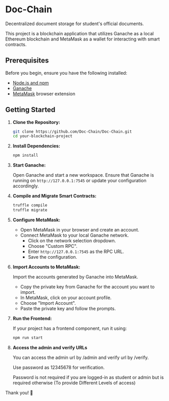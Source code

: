 # Doc-Chain
Decentralized document storage for student's official documents.

This project is a blockchain application that utilizes Ganache as a local Ethereum blockchain and MetaMask as a wallet for interacting with smart contracts.

## Prerequisites

Before you begin, ensure you have the following installed:

- [Node.js and npm](https://nodejs.org/en/)
- [Ganache](https://www.trufflesuite.com/ganache)
- [MetaMask](https://metamask.io/) browser extension

## Getting Started

1. **Clone the Repository:**

    ```bash
    git clone https://github.com/Doc-Chain/Doc-Chain.git
    cd your-blockchain-project
    ```

2. **Install Dependencies:**

    ```bash
    npm install
    ```

3. **Start Ganache:**

   Open Ganache and start a new workspace. Ensure that Ganache is running on `http://127.0.0.1:7545` or update your configuration accordingly.

4. **Compile and Migrate Smart Contracts:**

    ```bash
    truffle compile
    truffle migrate
    ```

5. **Configure MetaMask:**

   - Open MetaMask in your browser and create an account.
   - Connect MetaMask to your local Ganache network.
     - Click on the network selection dropdown.
     - Choose "Custom RPC".
     - Enter `http://127.0.0.1:7545` as the RPC URL.
     - Save the configuration.

6. **Import Accounts to MetaMask:**

   Import the accounts generated by Ganache into MetaMask.

   - Copy the private key from Ganache for the account you want to import.
   - In MetaMask, click on your account profile.
   - Choose "Import Account".
   - Paste the private key and follow the prompts.

7. **Run the Frontend:**

    If your project has a frontend component, run it using:

    ```bash
    npm run start
    ```

8. **Access the admin and verify URLs**
   
   You can access the admin url by /admin and verify url by /verify.
   
   Use password as 12345678 for verification.
   
   Password is not required if you are logged-in as student or admin but is required otherwise (To provide Different Levels of access)

Thank you! 🚀
